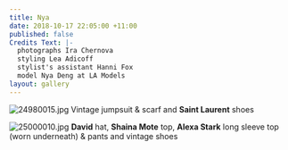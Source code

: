 ```yaml
---
title: Nya
date: 2018-10-17 22:05:00 +11:00
published: false
Credits Text: |-
  photographs Ira Chernova
  styling Lea Adicoff
  stylist's assistant Hanni Fox
  model Nya Deng at LA Models
layout: gallery
---
```


![24980015.jpg](/uploads/24980015.jpg)
Vintage jumpsuit & scarf and **Saint Laurent** shoes

![25000010.jpg](/uploads/25000010.jpg)
**David** hat, **Shaina Mote** top, **Alexa Stark** long sleeve top (worn underneath) & pants and vintage shoes



